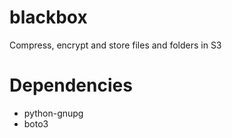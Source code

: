# blackbox
Compress, encrypt and store files and folders in S3

# Dependencies

* python-gnupg
* boto3
